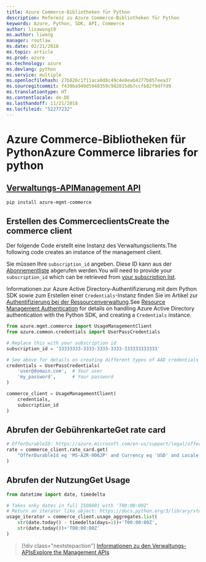 ```yaml
---
title: Azure Commerce-Bibliotheken für Python
description: Referenz zu Azure Commerce-Bibliotheken für Python
keywords: Azure, Python, SDK, API, Commerce
author: lisawong19
ms.author: liwong
manager: routlaw
ms.date: 02/21/2018
ms.topic: article
ms.prod: azure
ms.technology: azure
ms.devlang: python
ms.service: multiple
ms.openlocfilehash: 27b826c1f11aca0d8c49c4e8eab4277b857eea37
ms.sourcegitcommit: f439ba940d5940359c982015db7ccfb82f9dffd9
ms.translationtype: HT
ms.contentlocale: de-DE
ms.lasthandoff: 11/21/2018
ms.locfileid: "52277232"
---
```

# <a name="azure-commerce-libraries-for-python"></a><span data-ttu-id="fb3f4-104">Azure Commerce-Bibliotheken für Python</span><span class="sxs-lookup"><span data-stu-id="fb3f4-104">Azure Commerce libraries for python</span></span>

## <a name="management-apipythonapioverviewazurecommercemanagement"></a>[<span data-ttu-id="fb3f4-105">Verwaltungs-API</span><span class="sxs-lookup"><span data-stu-id="fb3f4-105">Management API</span></span>](/python/api/overview/azure/commerce/management)

```bash
pip install azure-mgmt-commerce
```
## <a name="create-the-commerce-client"></a><span data-ttu-id="fb3f4-106">Erstellen des Commerceclients</span><span class="sxs-lookup"><span data-stu-id="fb3f4-106">Create the commerce client</span></span>

<span data-ttu-id="fb3f4-107">Der folgende Code erstellt eine Instanz des Verwaltungsclients.</span><span class="sxs-lookup"><span data-stu-id="fb3f4-107">The following code creates an instance of the management client.</span></span>

<span data-ttu-id="fb3f4-108">Sie müssen Ihre ``subscription_id`` angeben. Diese ID kann aus der [Abonnementliste](https://manage.windowsazure.com/#Workspaces/AdminTasks/SubscriptionMapping) abgerufen werden.</span><span class="sxs-lookup"><span data-stu-id="fb3f4-108">You will need to provide your ``subscription_id`` which can be retrieved from [your subscription list](https://manage.windowsazure.com/#Workspaces/AdminTasks/SubscriptionMapping).</span></span>

<span data-ttu-id="fb3f4-109">Informationen zur Azure Active Directory-Authentifizierung mit dem Python SDK sowie zum Erstellen einer ``Credentials``-Instanz finden Sie im Artikel zur [Authentifizierung bei der Ressourcenverwaltung](/python/azure/python-sdk-azure-authenticate).</span><span class="sxs-lookup"><span data-stu-id="fb3f4-109">See [Resource Management Authentication](/python/azure/python-sdk-azure-authenticate) for details on handling Azure Active Directory authentication with the Python SDK, and creating a ``Credentials`` instance.</span></span>

```python
from azure.mgmt.commerce import UsageManagementClient
from azure.common.credentials import UserPassCredentials

# Replace this with your subscription id
subscription_id = '33333333-3333-3333-3333-333333333333'

# See above for details on creating different types of AAD credentials
credentials = UserPassCredentials(
    'user@domain.com',  # Your user
    'my_password',      # Your password
)

commerce_client = UsageManagementClient(
    credentials,
    subscription_id
)
``` 

## <a name="get-rate-card"></a><span data-ttu-id="fb3f4-110">Abrufen der Gebührenkarte</span><span class="sxs-lookup"><span data-stu-id="fb3f4-110">Get rate card</span></span>

```python
# OfferDurableID: https://azure.microsoft.com/en-us/support/legal/offer-details/
rate = commerce_client.rate_card.get(
    "OfferDurableId eq 'MS-AZR-0062P' and Currency eq 'USD' and Locale eq 'en-US' and RegionInfo eq 'US'"
)
```

## <a name="get-usage"></a><span data-ttu-id="fb3f4-111">Abrufen der Nutzung</span><span class="sxs-lookup"><span data-stu-id="fb3f4-111">Get Usage</span></span>

```python
from datetime import date, timedelta

# Takes onky dates in full ISO8601 with 'T00:00:00Z'
# Return an iterator like object: https://docs.python.org/3/library/stdtypes.html#iterator-types
usage_iterator = commerce_client.usage_aggregates.list(
    str(date.today() - timedelta(days=1))+'T00:00:00Z',
    str(date.today())+'T00:00:00Z'
)
```

> [!div class="nextstepaction"]
> [<span data-ttu-id="fb3f4-112">Informationen zu den Verwaltungs-APIs</span><span class="sxs-lookup"><span data-stu-id="fb3f4-112">Explore the Management APIs</span></span>](/python/api/overview/azure/commerce/management)